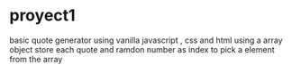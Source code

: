 # proyect1
basic quote generator using vanilla javascript , css and html
using a array object store each quote and ramdon number as index to pick a element from the array
